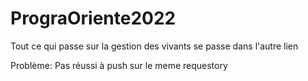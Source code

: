 # PrograOriente2022

Tout ce qui passe sur la gestion des vivants se passe dans l'autre lien

Problème: 
Pas réussi à push sur le meme requestory
